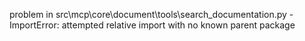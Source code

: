 problem in src\mcp\core\document\tools\search_documentation.py - ImportError: attempted relative import with no known parent package
